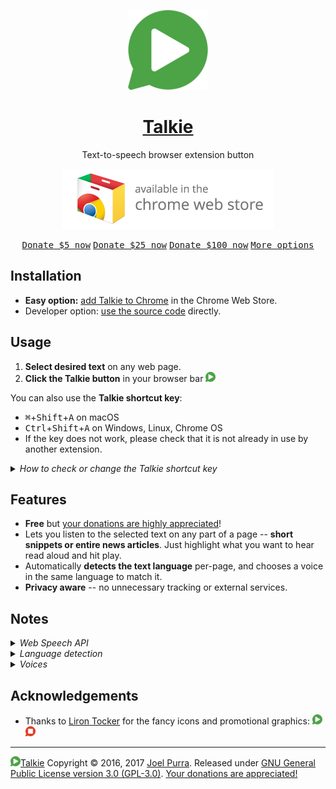 <p align="center">
  <a href="https://github.com/joelpurra/talkie"><img src="resources/icon/icon-play/icon-128x128.png" alt="Talkie logotype, a speech bubble with a play button inside" width="128" height="128" border="0" /></a>
</p>
<h1 align="center">
  <a href="https://github.com/joelpurra/talkie">Talkie</a>
</h1>
<p align="center">
  Text-to-speech browser extension button
</p>
<p align="center">
  <a href="https://chrome.google.com/webstore/detail/talkie/enfbcfmmdpdminapkflljhbfeejjhjjk"><img src="resources/chrome-web-store/ChromeWebStore_Badge_v2_340x96.png" alt="Talkie is available for installation from the Chrome Web Store" width="340" height="96" border="0" /></a>
</p>
<p align="center" class="donate">
  <a href="https://joelpurra.com/donate/proceed/?amount=5&currency=usd"><kbd>Donate $5 now</kbd></a>
  <a href="https://joelpurra.com/donate/proceed/?amount=25&currency=usd"><kbd>Donate $25 now</kbd></a>
  <a href="https://joelpurra.com/donate/proceed/?amount=100&currency=usd&invoice=true"><kbd>Donate $100 now</kbd></a>
  <a href="https://joelpurra.com/donate/"><kbd>More options</kbd></a>
</p>



## Installation

- **Easy option:** <a href="https://chrome.google.com/webstore/detail/talkie/enfbcfmmdpdminapkflljhbfeejjhjjk">add Talkie to Chrome</a> in the Chrome Web Store.
- Developer option: [use the source code](DEVELOP.md) directly.

## Usage

1. **Select desired text** on any web page.
1. **Click the Talkie button** in your browser bar <img src="resources/icon/icon-play/icon-16x16.png" alt="Talkie play button" width="16" height="16" border="0" />

You can also use the **Talkie shortcut key**:

- <kbd>⌘</kbd>+<kbd>Shift</kbd>+<kbd>A</kbd> on macOS
- <kbd>Ctrl</kbd>+<kbd>Shift</kbd>+<kbd>A</kbd> on Windows, Linux, Chrome OS
- If the key does not work, please check that it is not already in use by another extension.

<details>
  <summary><em>How to check or change the Talkie shortcut key</em></summary>
  <ol>
    <li>
      In Chrome, click *<a href="chrome://extensions/">Extensions</a>* in the *Window* menu.
    </li>
    <li>
      At the bottom of the extensions list, click *Keyboard shortcuts* in the lower right corner.
      <p align="center">
        <img src="resources/keyboard-shortcuts/talkie-keyboard-shortcuts-01.png" alt="Screenshot of Chrome's list of installed extensions, focusing on Talkie" title="Chrome's installed extensions" />
      </p>
    </li>
    <li>
      From the *Keyboard Shortcuts for Extensions and Apps* window you can check or change keyboard shortcuts for all Chrome extensions and apps. This way you also can verify that there are no shortcut key collisions between extensions.
      <p align="center">
        <img src="resources/keyboard-shortcuts/talkie-keyboard-shortcuts-02.png" alt="Screenshot of the Keyboard Shortcuts for Extensions and Apps window in Chrome, focusing on Talkie shortcuts" title="Talkie shortcuts in Chrome" />
      </p>
    </li>
  </ol>
</details>



## Features

- **Free** but [your donations are highly appreciated](https://joelpurra.com/donate/)!
- Lets you listen to the selected text on any part of a page -- **short snippets or entire news articles**. Just highlight what you want to hear read aloud and hit play.
- Automatically **detects the text language** per-page, and chooses a voice in the same language to match it.
- **Privacy aware** -- no unnecessary tracking or external services.



## Notes

<details>
  <summary><em>Web Speech API</em></summary>

  <p>
    Uses your browser's built-in [Web Speech API for text-to-speech (TTS)](https://www.w3.org/community/speech-api/) known as [Speech Synthesis](https://dvcs.w3.org/hg/speech-api/raw-file/9a0075d25326/speechapi.html#tts-section).
  </p>

  <ul>
    <li>
      As the Web Speech API is implemented by your browser, your browser selection and settings may affect Talkie.
    </li>
    <li>
      All text and speech is processed internally by your browser. While ultimately depending on your specific browser, processing is expected to be done on your own machine and not use a server.
    </li>
    <li>
      Sound is only produced, never recorded.
    </li>
  </ul>
</details>



<details>
  <summary><em>Language detection</em></summary>

  <p>
    Not all languages are supported; consult your browser's voice documentation.
  </p>

  <p>
    The language detection is done in four steps, where the first valid value is chosen. If no language was detected, a notice is spoken (in English).
  </p>

  <ol>
    <li>
      Your browser's text language detection for the selection, using word and sentence analysis.
    </li>
    <li>
      The first available `lang="..."` attribute from the selected text's parent HTML elements.
    </li>
    <li>
      The `lang="..."` attribute from the HTML root element of the current page (or frame).
    </li>
    <li>
      Your browser's page primary language detection.
    </li>
  </ol>

  <p>
    While the Web Speech API can use more than one voice per language (currently over 20 for `en-US` in Google Chrome version 55), as well as modify speech rate and pitch, these kinds of options have not been implemented. I am *considering* to develop it as a paid feature for those who install the extension through the Chrome Web Store.
  </p>
</details>



<details>
  <summary><em>Voices</em></summary>

  <p>
    The voices for each language are provided by your browser. For this reason the list may differ depending on your browser, browser version, operating system, and any other installed extensions/software.
  </p>

  <p>
    You can see the list of languages/voices available in your specific browser, as well as speak out sample text, in the Talkie options. This is a good start in figuring out why a certain language might not be read out loud as expected.
  </p>

  <p>
    In case you have no voices for TTS installed at all, try installing [US English Female Text-to-speech (by Google)](https://chrome.google.com/webstore/detail/us-english-female-text-to/pkidpnnapnfgjhfhkpmjpbckkbaodldb). This should enable at least US English websites to be spoken by Talkie.
  </p>

<details>
  <summary><em>Example list of voices available in Google Chrome version 55</em></summary>

  <p>
    The total number of voices is 83.
  </p>

  <ul>
    <li><strong>ar-SA:</strong> Tarik</li>
    <li><strong>cs-CZ:</strong> Zuzana</li>
    <li><strong>da-DK:</strong> Sara</li>
    <li><strong>de-DE:</strong> Anna, Google Deutsch</li>
    <li><strong>el-GR:</strong> Melina</li>
    <li><strong>en:</strong> Fiona</li>
    <li><strong>en-AU:</strong> Karen</li>
    <li><strong>en-GB:</strong> Daniel, Google UK English Female, Google UK English Male</li>
    <li><strong>en-IE:</strong> Moira</li>
    <li><strong>en-IN:</strong> Veena</li>
    <li><strong>en-US:</strong> Agnes, Albert, Alex, Bad News, Bahh, Bells, Boing, Bruce, Bubbles, Cellos, Deranged, Fred, Good News, Google US English, Hysterical, Junior, Kathy, Pipe Organ, Princess, Ralph, Samantha, Trinoids, Vicki, Victoria, Whisper, Zarvox</li>
    <li><strong>en-ZA:</strong> Tessa</li>
    <li><strong>es-AR:</strong> Diego</li>
    <li><strong>es-ES:</strong> Google español, Monica</li>
    <li><strong>es-MX:</strong> Paulina</li>
    <li><strong>es-US:</strong> Google español de Estados Unidos</li>
    <li><strong>fi-FI:</strong> Satu</li>
    <li><strong>fr-CA:</strong> Amelie</li>
    <li><strong>fr-FR:</strong> Google français, Thomas</li>
    <li><strong>he-IL:</strong> Carmit</li>
    <li><strong>hi-IN:</strong> Google हिन्दी, Lekha</li>
    <li><strong>hu-HU:</strong> Mariska</li>
    <li><strong>id-ID:</strong> Damayanti, Google Bahasa Indonesia</li>
    <li><strong>it-IT:</strong> Alice, Google italiano</li>
    <li><strong>ja-JP:</strong> Google 日本語, Kyoko</li>
    <li><strong>ko-KR:</strong> Google 한국의, Yuna</li>
    <li><strong>nb-NO:</strong> Nora</li>
    <li><strong>nl-BE:</strong> Ellen</li>
    <li><strong>nl-NL:</strong> Google Nederlands, Xander</li>
    <li><strong>pl-PL:</strong> Google polski, Zosia</li>
    <li><strong>pt-BR:</strong> Google português do Brasil, Luciana</li>
    <li><strong>pt-PT:</strong> Joana</li>
    <li><strong>ro-RO:</strong> Ioana</li>
    <li><strong>ru-RU:</strong> Google русский, Milena</li>
    <li><strong>sk-SK:</strong> Laura</li>
    <li><strong>sv-SE:</strong> Alva</li>
    <li><strong>th-TH:</strong> Kanya</li>
    <li><strong>tr-TR:</strong> Yelda</li>
    <li><strong>zh-CN:</strong> Google 普通话（中国大陆）, Ting-Ting</li>
    <li><strong>zh-HK:</strong> Google 粤語（香港）, Sin-ji</li>
    <li><strong>zh-TW:</strong> Google 國語（臺灣）, Mei-Jia</li>
  </ul>
</details>
</details>


## Acknowledgements

- Thanks to [Liron Tocker](http://liron.de/) for the fancy icons and promotional graphics: <img src="resources/icon/icon-play/icon-16x16.png" alt="Talkie play button" width="16" height="16" border="0" /> <img src="resources/icon/icon-stop/icon-16x16.png" alt="Talkie stop button" width="16" height="16" border="0" />



---

<a href="https://github.com/joelpurra/talkie"><img src="resources/icon/icon-play/icon-16x16.png" alt="Talkie play button" width="16" height="16" border="0" />Talkie</a> Copyright &copy; 2016, 2017 [Joel Purra](https://joelpurra.com/). Released under [GNU General Public License version 3.0 (GPL-3.0)](https://www.gnu.org/licenses/gpl.html). [Your donations are appreciated!](https://joelpurra.com/donate/)
